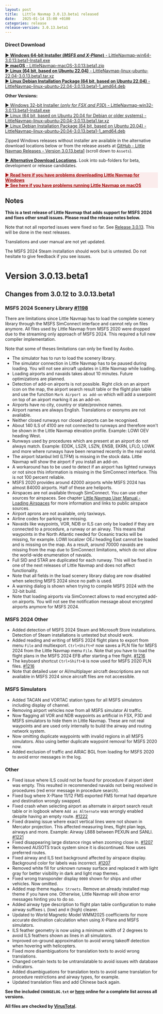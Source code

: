 ```yaml
---
layout: post
title:  Little Navmap 3.0.13.beta1 released
date:   2025-01-14 15:00 +0100
categories: release
release-version: 3.0.13.beta1
---
```


<!-- ==================== DO NOT EDIT POST DATE AFTER RELASE ==================== -->

### Direct Download

[**► Windows 64-bit Installer \(*MSFS and X-Plane*\)** - LittleNavmap-win64-3.0.13.beta1-Install.exe](https://github.com/albar965/littlenavmap/releases/download/v3.0.13.beta1/LittleNavmap-win64-3.0.13.beta1-Install.exe)<br/>
[**► macOS** - LittleNavmap-macOS-3.0.13.beta1.zip](https://github.com/albar965/littlenavmap/releases/download/v3.0.13.beta1/LittleNavmap-macOS-3.0.13.beta1.zip)<br/>
[**► Linux \(64 bit, based on Ubuntu 22.04\)** - LittleNavmap-linux-ubuntu-22.04-3.0.13.beta1.tar.xz](https://github.com/albar965/littlenavmap/releases/download/v3.0.13.beta1/LittleNavmap-linux-ubuntu-22.04-3.0.13.beta1.tar.xz)<br/>
[**► Linux Debian Installation Package \(64 bit, based on Ubuntu 22.04\)** - LittleNavmap-linux-ubuntu-22.04-3.0.13.beta1-1_amd64.deb](https://github.com/albar965/littlenavmap/releases/download/v3.0.13.beta1/LittleNavmap-linux-ubuntu-22.04-3.0.13.beta1-1_amd64.deb)

**Other Versions:**

[► Windows 32-bit Installer \(*only for FSX and P3D*\) - LittleNavmap-win32-3.0.13.beta1-Install.exe](https://github.com/albar965/littlenavmap/releases/download/v3.0.13.beta1/LittleNavmap-win32-3.0.13.beta1-Install.exe)<br/>
[► Linux \(64 bit, based on Ubuntu 20.04 for Debian or older systems\) - LittleNavmap-linux-ubuntu-20.04-3.0.13.beta1.tar.xz](https://github.com/albar965/littlenavmap/releases/download/v3.0.13.beta1/LittleNavmap-linux-ubuntu-20.04-3.0.13.beta1.tar.xz)<br/>
[► Linux Debian Installation Package \(64 bit, based on Ubuntu 20.04\) - LittleNavmap-linux-ubuntu-20.04-3.0.13.beta1-1_amd64.deb](https://github.com/albar965/littlenavmap/releases/download/v3.0.13.beta1/LittleNavmap-linux-ubuntu-20.04-3.0.13.beta1-1_amd64.deb)

Zipped Windows releases without installer are available in the alternative download locations below or from the release assets at [GitHub - Little Navmap Releases - Version 3.0.13.beta1](https://github.com/albar965/littlenavmap/releases/v3.0.13.beta1) \(scroll down to `Assets`\).

**[► Alternative Download Locations](https://albar965.github.io/downloads.html).** Look into sub-folders for beta, development or release candidates.

<p style="color: #c00000; background: rgba(250, 220, 220, 0.5); font-size: 1em;">
  <b>
    <a style="color: #a00000;" href="/littlenavmap-faq.html#windows-download">► Read here if you have problems downloading Little Navmap for Windows</a><br/>
    <a style="color: #a00000;" href="https://www.littlenavmap.org/manuals/littlenavmap/release/latest/en/INSTALLATION.html#macos">► See here if you have problems running Little Navmap on macOS</a><br/>
  </b>
</p>

## Notes

**This is a test release of Little Navmap that adds support for MSFS 2024 and fixes other small
issues. Please read the release notes below.**

Note that not all reported issues were fixed so far. See
[Release 3.0.13](https://github.com/albar965/littlenavmap/milestone/35). This will be done in the next
releases.

Translations and user manual are not yet updated.

The MSFS 2024 Steam installation should work but is untested. Do not hesitate to give feedback if
you see issues.

# Version 3.0.13.beta1

## Changes from 3.0.12 to 3.0.13.beta1

### MSFS 2024 Scenery Library [#1198](https://github.com/albar965/littlenavmap/issues/1198)

There are limitations since Little Navmap has to load the complete scenery library through the MSFS
SimConnect interface and cannot rely on files anymore. All files used by Little Navmap from MSFS
2020 were dropped due to the streaming only approach of MSFS 2024. This required a full new
compiler implementation.

Note that some of theses limitations can only be fixed by Asobo.

* The simulator has to run to load the scenery library.
* The simulator connection in Little Navmap has to be paused during loading. You will not see
  aircraft updates in Little Navmap while loading.
* Loading airports and navaids takes about 10 minutes. Future optimizations are planned.
* Detection of add-on airports is not possible. Right click on an airport icon on the map, the
  airport search result table or the flight plan table and use the function `Mark Airport as add-on`
  which will add a userpoint on top of an airport marking it as an add-on.
* Airports have no city, country or state/province names.
* Airport names are always English. Translations or exonyms are not available.
* Neither closed runways nor closed airports can be recognised.
* About 140 ILS of 4100 are not connected to runways and therefore won't be shown in the Little Navmap
  elevation profile. Example: LOWI OEV heading West.
* Runways used by procedures which are present at an airport do not always match. Example: EDDK, LSZR,
  LSZN, ENSB, EKRN, LFLO, LOWK and more where runways have been renamed recently in the real world.
* The airport Istanbul Intl (LTFM) is missing in the stock data. Little Navmap will show the airport
  if you install an add-on.
* A workaround has to be used to detect if an airport has lighted runways or not since this
  information is missing in the SimConnect interface. This is not 100 percent reliable.
* MSFS 2020 provides around 42000 airports while MSFS 2024 has almost 84000 airports. Half of these
  are heliports.
* Airspaces are not available through SimConnect. You can use other sources for airspaces. See chapter
  [Little Navmap User Manual - Loading Airspaces](https://www.littlenavmap.org/manuals/littlenavmap/release/latest/en/AIRSPACELOAD.html)
  for more information and links to public airspace sources.
* Airport aprons are not available, only taxiways.
* Airline codes for parking are missing.
* Navaids like waypoints, VOR, NDB or ILS can only be loaded if they are connected to a procedure,
  a runway or an airway. This means that waypoints in the North Atlantic needed for Oceanic tracks
  will be missing, for example. LOWI localizer OEJ heading East cannot be loaded and is missing on
  the map. As a result, around 70000 navaids are missing from the map due to SimConnect limitations,
  which do not allow the world-wide enumeration of navaids.
* Full SID and STAR are duplicated for each runway. This will be fixed in one of the next releases
  of Little Navmap and does not affect functionality.
* Note that all fields in the load scenery library dialog are now disabled when selecting MSFS 2024
  since no path is used.
* A warning dialog is shown when trying to compile MSFS 2024 with the 32-bit build.
* Note that loading airports via SimConnect allows to read encrypted add-on airports. You will not
  see the notification message about encrypted airports anymore for MSFS 2024.

### MSFS 2024 Other

* Added detection of MSFS 2024 Steam and Microsoft Store installations. Detection of Steam
  installations is untested but should work.
* Added reading and writing of MSFS 2024 flight plans to export from menu `File` and multiexport.
  `Ctrl+Shift+F` now saves a PLN file for MSFS 2024 from the Little Navmap menu `File`. Note that you
  have to load the flight plans in the MSFS 2024 EFB after starting a free flight. [#1216](https://github.com/albar965/littlenavmap/issues/1216)
* The keyboard shortcut `Ctrl+Shift+B` is now used for MSFS 2020 PLN files. [#1216](https://github.com/albar965/littlenavmap/issues/1216)
* Note that detailed user or AI/multiplayer aircraft descriptions are not available in MSFS 2024
  since aircraft files are not accessible.

### MSFS Simulators

* Added TACAN and VORTAC station types for all MSFS simulators including display of channel.
* Removing airport vehicles now from all MSFS simulator AI traffic.
* Now flagging all VOR and NDB waypoints as artificial in FSX, P3D and MSFS simulators to hide them
  in Little Navmap. These are not real waypoints and are used only internally to build the
  airway and routing network system.
* Now omitting duplicate waypoints with invalid regions in all MSFS simulators. Also using better
  duplicate waypoint removal for MSFS 2020 now.
* Added exclusion of traffic and AIRAC BGL from loading for MSFS 2020 to avoid error messages in
  the log.

### Other

* Fixed issue where ILS could not be found for procedure if airport ident was empty. This resulted
  in recommended navaids not being resolved in procedures (red error message in procedure search).
* Fixed bug where X-Plane 11/12 FMS exported FMS format had departure and destination wrongly swapped.
* Fixed crash when selecting airport as alternate in airport search result table or in logbook
  where `Add as Alternate` was wrongly enabled despite having an empty route. [#1222](https://github.com/albar965/littlenavmap/issues/1222)
* Fixed drawing issue where exact vertical lines were not shown in Mercator projection. This
  affected measuring lines, flight plan legs, airways and more. Example: Airway L888 between PEXUN
  and SANLI. [#1221](https://github.com/albar965/littlenavmap/issues/1221)
* Fixed disappearing large distance rings when zooming close in. [#1207](https://github.com/albar965/littlenavmap/issues/1207)
* Removed AUSOTS track system since it is discontinued. Now uses preferred routes.
* Fixed airway and ILS text background affected by airspace display. Background color for labels
  was incorrect. [#1207](https://github.com/albar965/littlenavmap/issues/1207)
* Removed white fill for unknown runway surface and replaced it with light gray for better
  visibility in dark and light map themes.
* Fixed wrong transponder display `0000` shown for ships and other vehicles. Now omitted.
* Added map theme `MapBox Streets`. Remove an already installed map theme if you have one.
  Otherwise, Little Navmap will show error messages hinting you to do so.
* Added airway type description to flight plan table configuration to make airway suffixes
  `L` (low) and `H` (high) clearer.
* Updated to World Magnetic Model WMM2025 coefficients for more accurate declination calculation
  when using X-Plane and MSFS simulators.
* ILS feather geometry is now using a minimum width of 2 degrees to avoid ILS feathers shown as
  lines in all simulators.
* Improved on-ground approximation to avoid wrong takeoff detection when hovering with helicopters.
* Fixed more disambiguations for translation texts to avoid wrong translations.
* Changed certain texts to be untranslatable to avoid issues with database indicators.
* Added disambiguations for translation texts to avoid same translation for procedure
  restrictions and airway types, for example.
* Updated translation files and add Chinese back again.

**See the included `CHANGELOG.txt` or [here](https://github.com/albar965/littlenavmap/blob/v3.0.13.beta1/CHANGELOG.txt) online for a complete list across all versions.**

**All files are checked by [VirusTotal](https://www.virustotal.com).**
